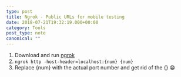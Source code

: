 ```yaml
---
type: post
title: Ngrok - Public URLs for mobile testing
date: 2018-07-21T19:32:19.000+00:00
category: Tools
post_type: note
canonical: ""
---
```


1.  Download and run [ngrok](https://ngrok.com/)
2.  `ngrok http -host-header=localhost:{num} {num}`
3.  Replace {num} with the actual port number and get rid of the {} 😁
